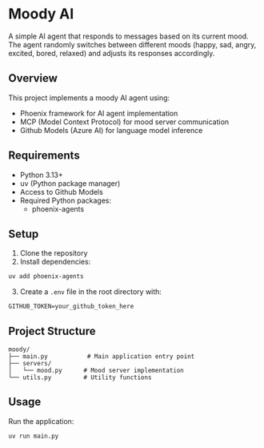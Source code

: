 
# Moody AI

A simple AI agent that responds to messages based on its current mood. The agent randomly switches between different moods (happy, sad, angry, excited, bored, relaxed) and adjusts its responses accordingly.

## Overview

This project implements a moody AI agent using:
- Phoenix framework for AI agent implementation
- MCP (Model Context Protocol) for mood server communication
- Github Models (Azure AI) for language model inference

## Requirements

- Python 3.13+
- uv (Python package manager)
- Access to Github Models
- Required Python packages:
  - phoenix-agents

## Setup

1. Clone the repository
2. Install dependencies:
```bash
uv add phoenix-agents
```
3. Create a `.env` file in the root directory with:
```
GITHUB_TOKEN=your_github_token_here
```

## Project Structure

```
moody/
├── main.py           # Main application entry point
├── servers/
│   └── mood.py      # Mood server implementation
└── utils.py         # Utility functions
```

## Usage

Run the application:

```bash
uv run main.py
```
